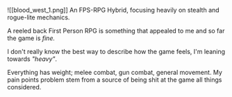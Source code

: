 ![[blood_west_1.png]]
An FPS-RPG Hybrid, focusing heavily on stealth and rogue-lite mechanics. 

A reeled back First Person RPG is something that appealed to me and so far the game is _fine._

I don't really know the best way to describe how the game feels, I'm leaning towards *"heavy"*. 

Everything has weight; melee combat, gun combat, general movement. My pain points problem stem from a source of being shit at the game all things considered. 
